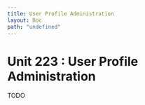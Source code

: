 ```yaml
---
title: User Profile Administration
layout: Doc
path: "undefined"
---
```


# Unit 223 : User Profile Administration

TODO